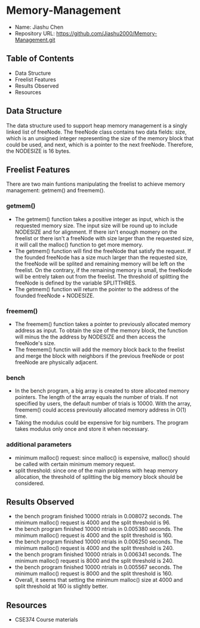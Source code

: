 # Memory-Management

- Name: Jiashu Chen
- Repository URL: https://github.com/Jiashu2000/Memory-Management.git

## Table of Contents
- Data Structure
- Freelist Features
- Results Observed
- Resources

## Data Structure
The data structure used to support heap memory management is a singly linked list of freeNode. The freeNode class contains two data fields: size, which is an unsigned integer representing the size of the memory block that could be used, and next, which is a pointer to the next freeNode. Therefore, the NODESIZE is 16 bytes.

## Freelist Features
There are two main funtions manipulating the freelist to achieve memory management: getmem() and freemem().

### getmem()
- The getmem() function takes a positive integer as input, which is the requested memory size. The input size will be round up to include NODESIZE and for alignment. If there isn't enough momery on the freelist or there isn't a freeNode with size larger than the requested size, it will call the malloc() function to get more memory. 
- The getmem() function will find the freeNode that satisfy the request. If the founded freeNode has a size much larger than the requested size, the freeNode will be splited and remaining memory will be left on the freelist. On the contrary, if the remaining memory is small, the freeNode will be entrely taken out from the freelist. The threshold of splitting the freeNode is defined by the variable SPLITTHRES.
- The getmem() function will return the pointer to the address of the founded freeNode + NODESIZE.

### freemem()
- The freemem() function takes a pointer to previously allocated memory address as input. To obtain the size of the memory block, the function will minus the the address by NODESIZE and then access the freeNode's size.
- The freemem() functin will add the memory block back to the freelist and merge the block with neighbors if the previous freeNode or post freeNode are physically adjacent.

### bench
- In the bench program, a big array is created to store allocated memory pointers. The length of the array equals the number of trials. If not specified by users, the default number of trials is 10000. With the array, freemem() could access previously allocated memory address in O(1) time. 
- Taking the modulus could be expensive for big numbers. The program takes modulus only once and store it when necessary.

### additional parameters
- minimum malloc() request: since malloc() is expensive, malloc() should be called with certain minimum memory request.
- split threshold: since one of the main problems with heap memory allocation, the threshold of splitting the big memory block should be considered.

## Results Observed
-  the bench program finished 10000 ntrials in 0.008072 seconds. The minimum malloc() request is 4000 and the split threshold is 96.
-  the bench program finished 10000 ntrials in 0.005380 seconds. The minimum malloc() request is 4000 and the split threshold is 160.
-  the bench program finished 10000 ntrials in 0.006250 seconds. The minimum malloc() request is 4000 and the split threshold is 240.
-  the bench program finished 10000 ntrials in 0.006341 seconds. The minimum malloc() request is 8000 and the split threshold is 240.
-  the bench program finished 10000 ntrials in 0.005567 seconds. The minimum malloc() request is 8000 and the split threshold is 160.
-  Overall, it seems that setting the minimum malloc() size at 4000 and split threshold at 160 is slightly better.

## Resources
- CSE374 Course materials
